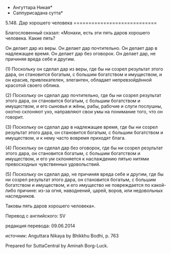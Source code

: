 * Ангуттара Никая*
* Саппурисадана сутта*

5\.148\. Дар хорошего человека
\=\=\=\=\=\=\=\=\=\=\=\=\=\=\=\=\=\=\=\=\=\=\=\=\=\=\=\=

Благословенный сказал: «Монахи, есть эти пять даров хорошего человека\. Какие пять?

Он делает дар из веры\. Он делает дар почтительно\. Он делает дар в надлежащее время\. Он делает дар без оговорок\. Он делает дар, не причиняя вреда себе и другим\.

\(1\) Поскольку он сделал дар из веры, где бы ни созрел результат этого дара, он становится богатым, с большим богатством и имуществом, и он красив, привлекателен, элегантен, обладает непревзойдённой красотой своего облика\.

\(2\) Поскольку он сделал дар почтительно, где бы ни созрел результат этого дара, он становится богатым, с большим богатством и имуществом, и его сыновья и жёны, рабы, рабочие и слуги послушны, охотно склоняют ухо, направляют свои умы на понимание того, что он говорит\.

\(3\) Поскольку он сделал дар в надлежащее время, где бы ни созрел результат этого дара, он становится богатым, с большим богатством и имуществом, и к нему часто вовремя приходят блага\.

\(4\) Поскольку он сделал дар без оговорок, где бы ни созрел результат этого дара, он становится богатым, с большим богатством и имуществом, и его ум склоняется к наслаждению пятью нитями превосходных чувственных удовольствий\.

\(5\) Поскольку он сделал дар, не причиняя вреда себе и другим, где бы ни созрел результат этого дара, он становится богатым, с большим богатством и имуществом, и его имущество не повреждается по какой\-либо причине: из\-за огня, наводнений, царей, воров, или недовольных наследников\.

Таковы пять даров хорошего человека»\.

Перевод с английского: SV

редакция перевода: 09\.06\.2014

источник: Anguttara Nikaya by Bhikkhu Bodhi, p\. 763

Prepared for SuttaCentral by Aminah Borg\-Luck\.